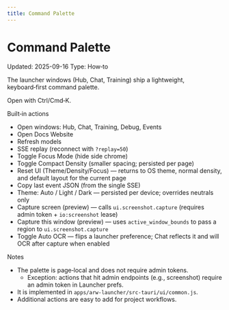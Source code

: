 ```yaml
---
title: Command Palette
---
```


# Command Palette
Updated: 2025-09-16
Type: How‑to

The launcher windows (Hub, Chat, Training) ship a lightweight, keyboard‑first command palette.

Open with Ctrl/Cmd‑K.

Built‑in actions
- Open windows: Hub, Chat, Training, Debug, Events
- Open Docs Website
- Refresh models
- SSE replay (reconnect with `?replay=50`)
- Toggle Focus Mode (hide side chrome)
- Toggle Compact Density (smaller spacing; persisted per page)
- Reset UI (Theme/Density/Focus) — returns to OS theme, normal density, and default layout for the current page
- Copy last event JSON (from the single SSE)
- Theme: Auto / Light / Dark — persisted per device; overrides neutrals only
- Capture screen (preview) — calls `ui.screenshot.capture` (requires admin token + `io:screenshot` lease)
- Capture this window (preview) — uses `active_window_bounds` to pass a region to `ui.screenshot.capture`
- Toggle Auto OCR — flips a launcher preference; Chat reflects it and will OCR after capture when enabled

Notes
- The palette is page‑local and does not require admin tokens.
  - Exception: actions that hit admin endpoints (e.g., screenshot) require an admin token in Launcher prefs.
- It is implemented in `apps/arw-launcher/src-tauri/ui/common.js`.
- Additional actions are easy to add for project workflows.
